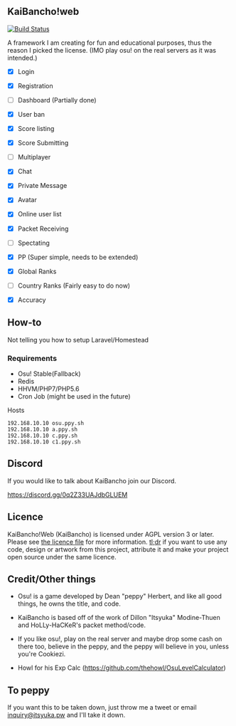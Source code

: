 ## KaiBancho!web

[![Build Status](https://travis-ci.org/Itsyuka/KaiBancho.svg)](https://travis-ci.org/Itsyuka/KaiBancho)

A framework I am creating for fun and educational purposes, thus the reason I picked the license. (IMO play osu! on the real servers as it was intended.)

- [x] Login
- [X] Registration
- [ ] Dashboard (Partially done)
- [x] User ban
- [X] Score listing
- [X] Score Submitting
- [ ] Multiplayer
- [X] Chat
- [X] Private Message
- [X] Avatar
- [X] Online user list
- [X] Packet Receiving
- [ ] Spectating
- [X] PP (Super simple, needs to be extended)
- [X] Global Ranks
- [ ] Country Ranks (Fairly easy to do now)
- [X] Accuracy


## How-to

Not telling you how to setup Laravel/Homestead

### Requirements

- Osu! Stable(Fallback)
- Redis
- HHVM/PHP7/PHP5.6
- Cron Job (might be used in the future)

Hosts
```
192.168.10.10 osu.ppy.sh
192.168.10.10 a.ppy.sh
192.168.10.10 c.ppy.sh
192.168.10.10 c1.ppy.sh
```

## Discord

If you would like to talk about KaiBancho join our Discord.

https://discord.gg/0q2Z33UAJdbGLUEM

## Licence

KaiBancho!Web (KaiBancho) is licensed under AGPL version 3 or later. Please see [the licence file](LICENCE) for more information. [tl;dr](https://tldrlegal.com/license/gnu-affero-general-public-license-v3-(agpl-3.0)) if you want to use any code, design or artwork from this project, attribute it and make your project open source under the same licence.

## Credit/Other things

- Osu! is a game developed by Dean "peppy" Herbert, and like all good things, he owns the title, and code.

- KaiBancho is based off of the work of Dillon "Itsyuka" Modine-Thuen and HoLLy-HaCKeR's packet method/code.

- If you like osu!, play on the real server and maybe drop some cash on there too, believe in the peppy, and the peppy will believe in you, unless you're Cookiezi.

- Howl for his Exp Calc (https://github.com/thehowl/OsuLevelCalculator)

## To peppy

If you want this to be taken down, just throw me a tweet or email inquiry@itsyuka.pw and I'll take it down.
